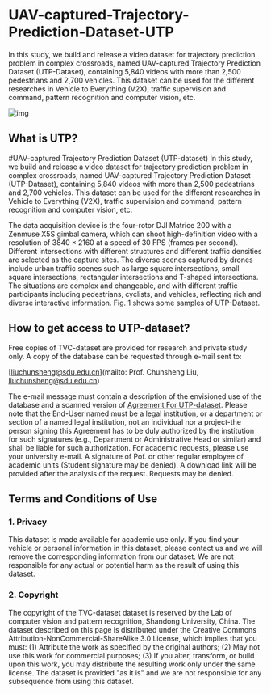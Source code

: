 # UAV-captured-Trajectory-Prediction-Dataset-UTP

In this study, we build and release a video dataset for trajectory prediction problem in complex crossroads, named UAV-captured Trajectory Prediction Dataset (UTP-Dataset), containing 5,840 videos with more than 2,500 pedestrians and 2,700 vehicles. This dataset can be used for the different researches in Vehicle to Everything (V2X), traffic supervision and command, pattern recognition and computer vision, etc.


![img]([https://github.com/liuchunsense/UAV-captured-Trajectory-Prediction-Dataset-UTP-/blob/main/UTP.jpg])

## What is UTP?

#UAV-captured Trajectory Prediction Dataset (UTP-dataset)
	In this study, we build and release a video dataset for trajectory prediction problem in complex crossroads, named UAV-captured Trajectory Prediction Dataset (UTP-Dataset), containing 5,840 videos with more than 2,500 pedestrians and 2,700 vehicles. This dataset can be used for the different researches in Vehicle to Everything (V2X), traffic supervision and command, pattern recognition and computer vision, etc.

  The data acquisition device is the four-rotor DJI Matrice 200 with a Zenmuse X5S gimbal camera, which can shoot high-definition video with a resolution of $3840 \times 2160$ at a speed of $30$ FPS (frames per second). Different intersections with different structures and different traffic densities are selected as the capture sites. The diverse scenes captured by drones include urban traffic scenes such as large square intersections, small square intersections, rectangular intersections and T-shaped intersections. The situations are complex and changeable, and with different traffic participants including pedestrians, cyclists, and vehicles, reflecting rich and diverse interactive information. Fig. 1 shows some samples of UTP-Dataset. 

## How to get access to UTP-dataset?

Free copies of TVC-dataset are provided for research and private study only.
A copy of the database can be requested through e-mail sent to:

[liuchunsheng@sdu.edu.cn](mailto: Prof. Chunsheng Liu, liuchunsheng@sdu.edu.cn)

The e-mail message must contain a description of the envisioned use of the database and a scanned version of [Agreement For UTP-dataset](AgreementForUTP.docx). Please note that the End-User named must be a legal institution, or a department or section of a named legal institution, not an individual nor a project-the person signing this Agreement has to be duly authorized by the institution for such signatures (e.g., Department or Administrative Head or similar) and shall be liable for such authorization. For academic requests, please use your university e-mail. A signature of Pof. or other regular employee of academic units (Student signature may be denied). A download link will be provided after the analysis of the request. Requests may be denied.

## Terms and Conditions of Use

### 1. Privacy

This dataset is made available for academic use only. If you find your vehicle or personal information in this dataset, please contact us and we will remove the corresponding information from our dataset. We are not responsible for any actual or potential harm as the result of using this dataset.

### 2. Copyright

The copyright of the TVC-dataset dataset is reserved by the Lab of computer vision and pattern recognition, Shandong University, China. The dataset described on this page is distributed under the Creative Commons Attribution-NonCommercial-ShareAlike 3.0 License, which implies that you must: 
(1) Attribute the work as specified by the original authors;
(2) May not use this work for commercial purposes;
(3) If you alter, transform, or build upon this work, you may distribute the resulting work only under the same license. 
The dataset is provided "as it is" and we are not responsible for any subsequence from using this dataset.

